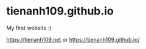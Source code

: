 # tienanh109.github.io
My first website :)

https://tienanh109.net or
https://tienanh109.github.io/

